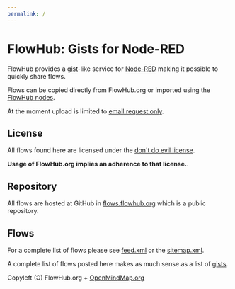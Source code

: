 ```yaml
---
permalink: /
---
```


# FlowHub: Gists for Node-RED

FlowHub provides a [gist](https://en.wikipedia.org/wiki/GitHub#Gist)-like service for [Node-RED](https://nodered.org) making it possible to quickly share flows.

Flows can be copied directly from FlowHub.org or imported using the [FlowHub nodes](https://flows.nodered.org/node/@gregoriusrippenstein/node-red-contrib-flowhub).

At the moment upload is limited to [email request only](mailto:request.apitoken@flowhub.org).

## License

All flows found here are licensed under the [don't do evil license](https://cdn.openmindmap.org/LICENSE.txt).

**Usage of FlowHub.org implies an adherence to that license.**.

## Repository

All flows are hosted at GitHub in [flows.flowhub.org](https://github.com/gorenje/flows.flowhub.org) which is a public repository.


## Flows

For a complete list of flows please see [feed.xml](https://flows.flowhub.org/feed.xml) or the [sitemap.xml](https://flows.flowhub.org/feed.xml).

A complete list of flows posted here makes as much sense as a list of [gists](https://gist.github.com).


Copyleft (Ɔ) FlowHub.org + [OpenMindMap.org](https://blog.openmindmap.org)
